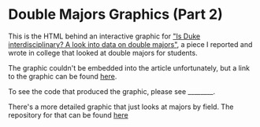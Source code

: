 # Double Majors Graphics (Part 2)

This is the HTML behind an interactive graphic for ["Is Duke interdisciplinary? A look into data on double majors"](https://www.dukechronicle.com/article/2019/02/is-duke-interdisciplinary-a-look-into-data-on-double-majors), a piece I reported and wrote in college that looked at double majors for students. 

The graphic couldn't be embedded into the article unfortunately, but a link to the graphic can be found [here](https://amyafan.github.io/DoubleMajors2/).

To see the code that produced the graphic, please see ________. 

There's a more detailed graphic that just looks at majors by field. The repository for that can be found [here](https://amyafan.github.io/DoubleMajors/)
